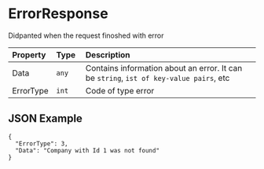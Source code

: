 # ErrorResponse

Didpanted when the request finoshed with error

| Property  | Type     | Description        |
| :-------- | :------- | :----------------- |
| Data      | `any`    | Contains information about an error. It can be `string`, `ist of key-value pairs`, etc |
| ErrorType | `int   ` | Code of type error |

## JSON Example

```
{
  "ErrorType": 3,
  "Data": "Company with Id 1 was not found"
}
```
